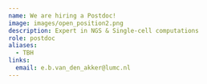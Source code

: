 ```yaml
---
name: We are hiring a Postdoc!
image: images/open_position2.png
description: Expert in NGS & Single-cell computations
role: postdoc
aliases:
  - TBH
links:
  email: e.b.van_den_akker@lumc.nl
---
```


